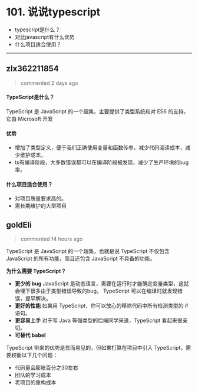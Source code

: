 
 # 101.  说说typescript 
 * typescript是什么？
* 对比javascript有什么优势
* 什么项目适合使用？ 
 ***
## zlx362211854 
 > commented 2 days ago 

#### TypeScript是什么？
TypeScript 是 JavaScript 的一个超集，主要提供了类型系统和对 ES6 的支持，它由 Microsoft 开发
#### 优势
* 增加了类型定义，便于我们正确使用变量和函数传参，减少代码阅读成本，减少维护成本。
* ts有编译阶段，大多数错误都可以在编译阶段被发现，减少了生产环境的bug率。
#### 什么项目适合使用？
* 对项目质量要求高的。
* 需长期维护的大型项目
## goldEli 
 > commented 14 hours ago 

TypeScript 是 JavaScript 的一个超集，也就是说 TypeScript 不仅包含 JavaScript 的所有功能，而且还包含 JavaScript 不具备的功能。

**为什么需要 TypeScript？**

- **更少的 bug** JavaScript 是动态语言，需要在运行时才能确定变量类型，这就会埋下很多由于类型错误导致的bug。 TypeScript 可以在编译时就发现错误，提早解决。
- **更好的性能** 如果用 TypeScript，你可以放心的移除代码中所有检测类型的 if 语句。
- **更容易上手** 对于写 Java 等强类型的后端同学来说，TypeScript 看起来很亲切。
- **可替代 babel**

TypeScript 带来的优势是显而易见的，但如果打算在项目中引入 TypeScript，需要权衡以下几个问题：

- 代码量会膨胀百分之30左右
- 团队的学习成本
- 老项目的重构成本